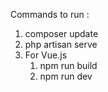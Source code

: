 Commands to run :

1. composer update 
2. php artisan serve 
3. For Vue.js 
    1. npm run build
    2. npm run dev
    